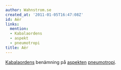 ```yaml
---
author: Wahnstrom.se
created_at: '2011-01-05T16:47:08Z'
id: Aër
links:
  mention:
  - Kabalaordens
  - aspekt
  - pneumotropi
title: Aër
---
```


[Kabalaordens] benämning på [aspekten][] [pneumotropi].

  [Kabalaordens]: Kabalaordens
  [aspekten]: aspekt
  [pneumotropi]: pneumotropi